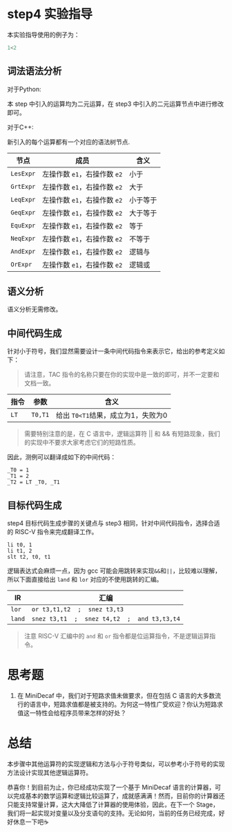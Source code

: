# step4 实验指导

本实验指导使用的例子为：

```C
1<2
```

## 词法语法分析
对于Python:

本 step 中引入的运算均为二元运算，在 step3 中引入的二元运算节点中进行修改即可。

对于C++:

新引入的每个运算都有一个对应的语法树节点.

| 节点 | 成员 | 含义 |
| --- | --- | --- |
| `LesExpr` | 左操作数 `e1`，右操作数 `e2` | 小于 |
| `GrtExpr` | 左操作数 `e1`，右操作数 `e2` | 大于 |
| `LeqExpr` | 左操作数 `e1`，右操作数 `e2` | 小于等于 |
| `GeqExpr` | 左操作数 `e1`，右操作数 `e2` | 大于等于 |
| `EquExpr` | 左操作数 `e1`，右操作数 `e2` | 等于 |
| `NeqExpr` | 左操作数 `e1`，右操作数 `e2` | 不等于 |
| `AndExpr` | 左操作数 `e1`，右操作数 `e2` | 逻辑与 |
| `OrExpr` | 左操作数 `e1`，右操作数 `e2` | 逻辑或 |

## 语义分析

语义分析无需修改。

## 中间代码生成
针对小于符号，我们显然需要设计一条中间代码指令来表示它，给出的参考定义如下：

> 请注意，TAC 指令的名称只要在你的实现中是一致的即可，并不一定要和文档一致。

| 指令 | 参数 | 含义 |
| --- | --- | --- |
| `LT` | `T0,T1` | 给出 `T0<T1`结果，成立为1，失败为0 |

> 需要特别注意的是，在 C 语言中，逻辑运算符 || 和 && 有短路现象，我们的实现中不要求大家考虑它们的短路性质。

因此，测例可以翻译成如下的中间代码：

```assembly
_T0 = 1
_T1 = 2
_T2 = LT _T0, _T1
```

## 目标代码生成

step4 目标代码生成步骤的关键点与 step3 相同，针对中间代码指令，选择合适的 RISC-V 指令来完成翻译工作。

```assembly
li t0, 1
li t1, 2
slt t2, t0, t1
```

逻辑表达式会麻烦一点，因为 gcc 可能会用跳转来实现`&&`和`||`，比较难以理解，所以下面直接给出 `land` 和 `lor` 对应的不使用跳转的汇编。

| IR       | 汇编                                                |
| ---      | ---                                                 |
| `lor` | `or t3,t1,t2  ;  snez t3,t3` |
| `land` | `snez t3,t1  ;  snez t4,t2  ;  and t3,t3,t4` |

> 注意 RISC-V 汇编中的 `and` 和 `or` 指令都是位运算指令，不是逻辑运算指令。

# 思考题

1. 在 MiniDecaf 中，我们对于短路求值未做要求，但在包括 C 语言的大多数流行的语言中，短路求值都是被支持的。为何这一特性广受欢迎？你认为短路求值这一特性会给程序员带来怎样的好处？

# 总结
本步骤中其他运算符的实现逻辑和方法与小于符号类似，可以参考小于符号的实现方法设计实现其他逻辑运算符。

恭喜你！到目前为止，你已经成功实现了一个基于 MiniDecaf 语言的计算器，可以完成基本的数学运算和逻辑比较运算了，成就感满满！然而，目前你的计算器还只能支持常量计算，这大大降低了计算器的使用体验，因此，在下一个 Stage，我们将一起实现对变量以及分支语句的支持。无论如何，当前的任务已经完成，好好休息一下吧☕️